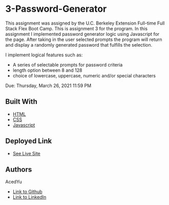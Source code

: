 # 3-Password-Generator
This assignment was assigned by the U.C. Berkeley Extension Full-time Full Stack Flex Boot Camp.
This is assignment 3 for the program. In this assignment I implemented password generator logic using Javascript for the page. After taking in the user selected prompts the program will return and display a randomly generated password that fulfills the selection.

I implement logical features such as:
- A series of selectable prompts for password criteria
- length option between 8 and 128
- choice of lowercase, uppercase, numeric and/or special characters

Due: Thursday, March 26, 2021 11:59 PM

## Built With

* [HTML](https://developer.mozilla.org/en-US/docs/Web/HTML)
* [CSS](https://developer.mozilla.org/en-US/docs/Web/CSS)
* [Javascript](https://developer.mozilla.org/en-US/docs/Web/JavaScript)

## Deployed Link

* [See Live Site](https://acedyu.github.io/3-password-generator/)

## Authors
AcedYu
- [Link to Github](https://github.com/AcedYu)
- [Link to LinkedIn](https://www.linkedin.com/in/alex-yu-3712811b9/)

